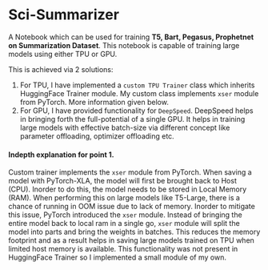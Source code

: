 # Sci-Summarizer
A Notebook which can be used for training **T5, Bart, Pegasus, Prophetnet on Summarization Dataset**. This notebook is capable of training large models using either TPU or GPU.

This is achieved via 2 solutions:
1. For TPU, I have implemented a `custom TPU Trainer` class which inherits HuggingFace Trainer module. My custom class implements `xser` module from PyTorch. More information given below.
2. For GPU, I have provided functionality for `DeepSpeed`. DeepSpeed helps in bringing forth the full-potential of a single GPU. It helps in training large models with effective batch-size via different concept like parameter offloading, optimizer offloading etc.

#### Indepth explanation for point 1.
Custom trainer implements the `xser` module from PyTorch. When saving a model with PyTorch-XLA, the model will first be brought back to Host (CPU). Inorder to do this, the model needs to be stored in Local Memory (RAM). When performing this on large models like T5-Large, there is a chance of running in OOM issue due to lack of memory. Inorder to mitigate this issue, PyTorch introduced the `xser` module. Instead of bringing the entire model back to local ram in a single go, `xser` module will split the model into parts and bring the weights in batches. This reduces the memory footprint and as a result helps in saving large models trained on TPU when limited host memory is available. This functionality was not present in HuggingFace Trainer so I implemented a small module of my own.
